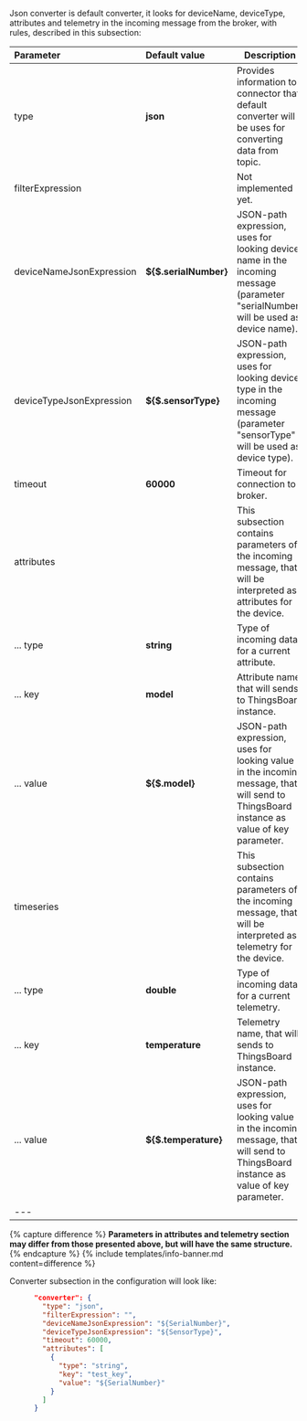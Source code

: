 Json converter is default converter, it looks for deviceName, deviceType, attributes and telemetry in the incoming message from the broker, with rules, described in this subsection:

|**Parameter**|**Default value**|**Description**|
|:-|:-|-
| type                        | **json**                  | Provides information to connector that default converter will be uses for converting data from topic.                                   |
| filterExpression            |                           | Not implemented yet.                                                                                                                    |
| deviceNameJsonExpression    | **${$.serialNumber}**     | JSON-path expression, uses for looking device name in the incoming message (parameter "serialNumber" will be used as device name).      |
| deviceTypeJsonExpression    | **${$.sensorType}**       | JSON-path expression, uses for looking device type in the incoming message (parameter "sensorType" will be used as device type).        |
| timeout                     | **60000**                 | Timeout for connection to broker.                                                                                                       |
| attributes                  |                           | This subsection contains parameters of the incoming message, that will be interpreted as attributes for the device.                     |
| ... type                    | **string**                | Type of incoming data for a current attribute.                                                                                          |
| ... key                     | **model**                 | Attribute name, that will sends to ThingsBoard instance.                                                                                |
| ... value                   | **${$.model}**            | JSON-path expression, uses for looking value in the incoming message, that will send to ThingsBoard instance as value of key parameter. |
| timeseries                  |                           | This subsection contains parameters of the incoming message, that will be interpreted as telemetry for the device.                      |
| ... type                    | **double**                | Type of incoming data for a current telemetry.                                                                                          |
| ... key                     | **temperature**           | Telemetry name, that will sends to ThingsBoard instance.                                                                                |
| ... value                   | **${$.temperature}**      | JSON-path expression, uses for looking value in the incoming message, that will send to ThingsBoard instance as value of key parameter. |
|--- 

{% capture difference %}
**Parameters in attributes and telemetry section may differ from those presented above, but will have the same structure.**  
{% endcapture %}
{% include templates/info-banner.md content=difference %}


Converter subsection in the configuration will look like:

```json
      "converter": {
        "type": "json",
        "filterExpression": "",
        "deviceNameJsonExpression": "${SerialNumber}",
        "deviceTypeJsonExpression": "${SensorType}",
        "timeout": 60000,
        "attributes": [
          {
            "type": "string",
            "key": "test_key",
            "value": "${SerialNumber}"
          }
        ]
      }
```